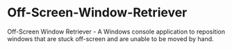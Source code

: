 # Off-Screen-Window-Retriever
Off-Screen Window Retriever - A Windows console application to reposition windows that are stuck off-screen and are unable to be moved by hand.
